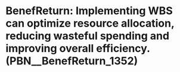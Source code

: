 # BenefReturn: __Implementing WBS can optimize resource allocation, reducing wasteful spending and improving overall efficiency.__ (PBN__BenefReturn_1352)

